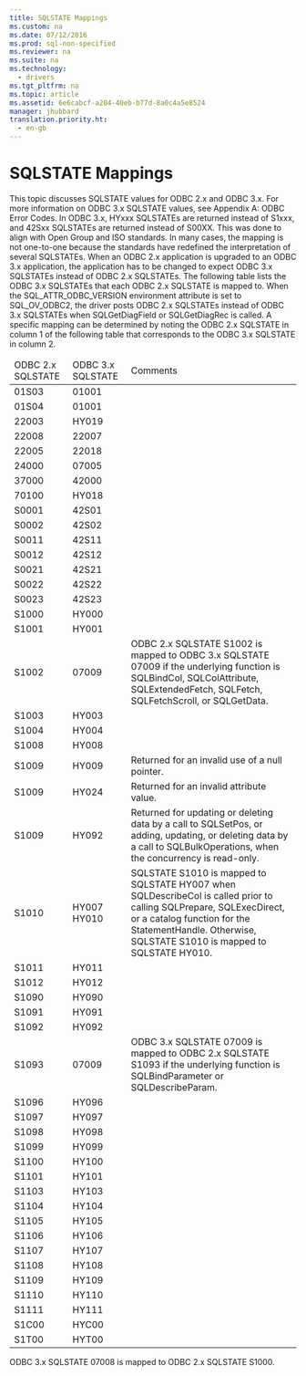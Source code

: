 ```yaml
---
title: SQLSTATE Mappings
ms.custom: na
ms.date: 07/12/2016
ms.prod: sql-non-specified
ms.reviewer: na
ms.suite: na
ms.technology: 
  - drivers
ms.tgt_pltfrm: na
ms.topic: article
ms.assetid: 6e6cabcf-a204-40eb-b77d-8a0c4a5e8524
manager: jhubbard
translation.priority.ht: 
  - en-gb
---
```

# SQLSTATE Mappings
<?xml version="1.0" encoding="utf-8"?>
<developerConceptualDocument xmlns="http://ddue.schemas.microsoft.com/authoring/2003/5" xmlns:xlink="http://www.w3.org/1999/xlink" xmlns:xsi="http://www.w3.org/2001/XMLSchema-instance" xsi:schemaLocation="http://ddue.schemas.microsoft.com/authoring/2003/5 http://dduestorage.blob.core.windows.net/ddueschema/developer.xsd">
  <introduction>
    <para>This topic discusses SQLSTATE values for ODBC 2.<legacyItalic>x</legacyItalic> and ODBC 3.<legacyItalic>x</legacyItalic>. For more information on ODBC 3.<legacyItalic>x</legacyItalic> SQLSTATE values, see <link xlink:href="c06902e4-721d-42e2-b818-05f0e18e4ce0">Appendix A: ODBC Error Codes</link>.</para>
    <para>In ODBC 3.<legacyItalic>x</legacyItalic>, HYxxx SQLSTATEs are returned instead of S1xxx, and 42Sxx SQLSTATEs are returned instead of S00XX. This was done to align with Open Group and ISO standards. In many cases, the mapping is not one-to-one because the standards have redefined the interpretation of several SQLSTATEs.</para>
    <para>When an ODBC 2.<legacyItalic>x</legacyItalic> application is upgraded to an ODBC 3.<legacyItalic>x</legacyItalic> application, the application has to be changed to expect ODBC 3.<legacyItalic>x</legacyItalic> SQLSTATEs instead of ODBC 2.<legacyItalic>x</legacyItalic> SQLSTATEs. The following table lists the ODBC 3.<legacyItalic>x</legacyItalic> SQLSTATEs that each ODBC 2.<legacyItalic>x</legacyItalic> SQLSTATE is mapped to.</para>
    <para>When the SQL_ATTR_ODBC_VERSION environment attribute is set to SQL_OV_ODBC2, the driver posts ODBC 2.<legacyItalic>x</legacyItalic> SQLSTATEs instead of ODBC 3.<legacyItalic>x</legacyItalic> SQLSTATEs when <legacyBold>SQLGetDiagField</legacyBold> or <legacyBold>SQLGetDiagRec</legacyBold> is called. A specific mapping can be determined by noting the ODBC 2<legacyItalic>.x</legacyItalic> SQLSTATE in column 1 of the following table that corresponds to the ODBC 3.<legacyItalic>x</legacyItalic> SQLSTATE in column 2.</para>
    <table xmlns:caps="http://schemas.microsoft.com/build/caps/2013/11">
      <thead>
        <tr>
          <TD>
            <para>ODBC 2.<legacyItalic>x</legacyItalic> SQLSTATE</para>
          </TD>
          <TD>
            <para>ODBC 3.<legacyItalic>x</legacyItalic> SQLSTATE</para>
          </TD>
          <TD>
            <para>Comments</para>
          </TD>
        </tr>
      </thead>
      <tbody>
        <tr>
          <TD>
            <para>01S03</para>
          </TD>
          <TD>
            <para>01001</para>
          </TD>
          <TD>
            <para> </para>
          </TD>
        </tr>
        <tr>
          <TD>
            <para>01S04</para>
          </TD>
          <TD>
            <para>01001</para>
          </TD>
          <TD>
            <para> </para>
          </TD>
        </tr>
        <tr>
          <TD>
            <para>22003</para>
          </TD>
          <TD>
            <para>HY019</para>
          </TD>
          <TD>
            <para> </para>
          </TD>
        </tr>
        <tr>
          <TD>
            <para>22008</para>
          </TD>
          <TD>
            <para>22007</para>
          </TD>
          <TD>
            <para> </para>
          </TD>
        </tr>
        <tr>
          <TD>
            <para>22005</para>
          </TD>
          <TD>
            <para>22018</para>
          </TD>
          <TD>
            <para> </para>
          </TD>
        </tr>
        <tr>
          <TD>
            <para>24000</para>
          </TD>
          <TD>
            <para>07005</para>
          </TD>
          <TD>
            <para> </para>
          </TD>
        </tr>
        <tr>
          <TD>
            <para>37000</para>
          </TD>
          <TD>
            <para>42000</para>
          </TD>
          <TD>
            <para> </para>
          </TD>
        </tr>
        <tr>
          <TD>
            <para>70100</para>
          </TD>
          <TD>
            <para>HY018</para>
          </TD>
          <TD>
            <para> </para>
          </TD>
        </tr>
        <tr>
          <TD>
            <para>S0001</para>
          </TD>
          <TD>
            <para>42S01</para>
          </TD>
          <TD>
            <para> </para>
          </TD>
        </tr>
        <tr>
          <TD>
            <para>S0002</para>
          </TD>
          <TD>
            <para>42S02</para>
          </TD>
          <TD>
            <para> </para>
          </TD>
        </tr>
        <tr>
          <TD>
            <para>S0011</para>
          </TD>
          <TD>
            <para>42S11</para>
          </TD>
          <TD>
            <para> </para>
          </TD>
        </tr>
        <tr>
          <TD>
            <para>S0012</para>
          </TD>
          <TD>
            <para>42S12</para>
          </TD>
          <TD>
            <para> </para>
          </TD>
        </tr>
        <tr>
          <TD>
            <para>S0021</para>
          </TD>
          <TD>
            <para>42S21</para>
          </TD>
          <TD>
            <para> </para>
          </TD>
        </tr>
        <tr>
          <TD>
            <para>S0022</para>
          </TD>
          <TD>
            <para>42S22</para>
          </TD>
          <TD>
            <para> </para>
          </TD>
        </tr>
        <tr>
          <TD>
            <para>S0023</para>
          </TD>
          <TD>
            <para>42S23</para>
          </TD>
          <TD>
            <para> </para>
          </TD>
        </tr>
        <tr>
          <TD>
            <para>S1000</para>
          </TD>
          <TD>
            <para>HY000</para>
          </TD>
          <TD>
            <para> </para>
          </TD>
        </tr>
        <tr>
          <TD>
            <para>S1001</para>
          </TD>
          <TD>
            <para>HY001</para>
          </TD>
          <TD>
            <para> </para>
          </TD>
        </tr>
        <tr>
          <TD>
            <para>S1002</para>
          </TD>
          <TD>
            <para>07009</para>
          </TD>
          <TD>
            <para>ODBC 2.<legacyItalic>x</legacyItalic> SQLSTATE S1002 is mapped to ODBC 3.<legacyItalic>x</legacyItalic> SQLSTATE 07009 if the underlying function is <legacyBold>SQLBindCol</legacyBold>, <legacyBold>SQLColAttribute</legacyBold>, <legacyBold>SQLExtendedFetch</legacyBold>, <legacyBold>SQLFetch</legacyBold>, <legacyBold>SQLFetchScroll</legacyBold>, or <legacyBold>SQLGetData</legacyBold>.</para>
          </TD>
        </tr>
        <tr>
          <TD>
            <para>S1003</para>
          </TD>
          <TD>
            <para>HY003</para>
          </TD>
          <TD>
            <para> </para>
          </TD>
        </tr>
        <tr>
          <TD>
            <para>S1004</para>
          </TD>
          <TD>
            <para>HY004</para>
          </TD>
          <TD>
            <para> </para>
          </TD>
        </tr>
        <tr>
          <TD>
            <para>S1008</para>
          </TD>
          <TD>
            <para>HY008</para>
          </TD>
          <TD>
            <para> </para>
          </TD>
        </tr>
        <tr>
          <TD>
            <para>S1009</para>
          </TD>
          <TD>
            <para>HY009</para>
          </TD>
          <TD>
            <para>Returned for an invalid use of a null pointer.</para>
          </TD>
        </tr>
        <tr>
          <TD>
            <para>S1009</para>
          </TD>
          <TD>
            <para>HY024</para>
          </TD>
          <TD>
            <para>Returned for an invalid attribute value.</para>
          </TD>
        </tr>
        <tr>
          <TD>
            <para>S1009</para>
          </TD>
          <TD>
            <para>HY092</para>
          </TD>
          <TD>
            <para>Returned for updating or deleting data by a call to <legacyBold>SQLSetPos</legacyBold>, or adding, updating, or deleting data by a call to <legacyBold>SQLBulkOperations</legacyBold>, when the concurrency is read-only.</para>
          </TD>
        </tr>
        <tr>
          <TD>
            <para>S1010</para>
          </TD>
          <TD>
            <para>HY007 HY010</para>
          </TD>
          <TD>
            <para>SQLSTATE S1010 is mapped to SQLSTATE HY007 when <legacyBold>SQLDescribeCol</legacyBold> is called prior to calling <legacyBold>SQLPrepare</legacyBold>, <legacyBold>SQLExecDirect</legacyBold>, or a catalog function for the <legacyItalic>StatementHandle</legacyItalic>. Otherwise, SQLSTATE S1010 is mapped to SQLSTATE HY010.</para>
          </TD>
        </tr>
        <tr>
          <TD>
            <para>S1011</para>
          </TD>
          <TD>
            <para>HY011</para>
          </TD>
          <TD>
            <para> </para>
          </TD>
        </tr>
        <tr>
          <TD>
            <para>S1012</para>
          </TD>
          <TD>
            <para>HY012</para>
          </TD>
          <TD>
            <para> </para>
          </TD>
        </tr>
        <tr>
          <TD>
            <para>S1090</para>
          </TD>
          <TD>
            <para>HY090</para>
          </TD>
          <TD>
            <para> </para>
          </TD>
        </tr>
        <tr>
          <TD>
            <para>S1091</para>
          </TD>
          <TD>
            <para>HY091</para>
          </TD>
          <TD>
            <para> </para>
          </TD>
        </tr>
        <tr>
          <TD>
            <para>S1092</para>
          </TD>
          <TD>
            <para>HY092</para>
          </TD>
          <TD>
            <para> </para>
          </TD>
        </tr>
        <tr>
          <TD>
            <para>S1093</para>
          </TD>
          <TD>
            <para>07009</para>
          </TD>
          <TD>
            <para>ODBC 3.<legacyItalic>x</legacyItalic> SQLSTATE 07009 is mapped to ODBC 2.<legacyItalic>x</legacyItalic> SQLSTATE S1093 if the underlying function is <legacyBold>SQLBindParameter</legacyBold> or <legacyBold>SQLDescribeParam</legacyBold>.</para>
          </TD>
        </tr>
        <tr>
          <TD>
            <para>S1096</para>
          </TD>
          <TD>
            <para>HY096</para>
          </TD>
          <TD>
            <para> </para>
          </TD>
        </tr>
        <tr>
          <TD>
            <para>S1097</para>
          </TD>
          <TD>
            <para>HY097</para>
          </TD>
          <TD>
            <para> </para>
          </TD>
        </tr>
        <tr>
          <TD>
            <para>S1098</para>
          </TD>
          <TD>
            <para>HY098</para>
          </TD>
          <TD>
            <para> </para>
          </TD>
        </tr>
        <tr>
          <TD>
            <para>S1099</para>
          </TD>
          <TD>
            <para>HY099</para>
          </TD>
          <TD>
            <para> </para>
          </TD>
        </tr>
        <tr>
          <TD>
            <para>S1100</para>
          </TD>
          <TD>
            <para>HY100</para>
          </TD>
          <TD>
            <para> </para>
          </TD>
        </tr>
        <tr>
          <TD>
            <para>S1101</para>
          </TD>
          <TD>
            <para>HY101</para>
          </TD>
          <TD>
            <para> </para>
          </TD>
        </tr>
        <tr>
          <TD>
            <para>S1103</para>
          </TD>
          <TD>
            <para>HY103</para>
          </TD>
          <TD>
            <para> </para>
          </TD>
        </tr>
        <tr>
          <TD>
            <para>S1104</para>
          </TD>
          <TD>
            <para>HY104</para>
          </TD>
          <TD>
            <para> </para>
          </TD>
        </tr>
        <tr>
          <TD>
            <para>S1105</para>
          </TD>
          <TD>
            <para>HY105</para>
          </TD>
          <TD>
            <para> </para>
          </TD>
        </tr>
        <tr>
          <TD>
            <para>S1106</para>
          </TD>
          <TD>
            <para>HY106</para>
          </TD>
          <TD>
            <para> </para>
          </TD>
        </tr>
        <tr>
          <TD>
            <para>S1107</para>
          </TD>
          <TD>
            <para>HY107</para>
          </TD>
          <TD>
            <para> </para>
          </TD>
        </tr>
        <tr>
          <TD>
            <para>S1108</para>
          </TD>
          <TD>
            <para>HY108</para>
          </TD>
          <TD>
            <para> </para>
          </TD>
        </tr>
        <tr>
          <TD>
            <para>S1109</para>
          </TD>
          <TD>
            <para>HY109</para>
          </TD>
          <TD>
            <para> </para>
          </TD>
        </tr>
        <tr>
          <TD>
            <para>S1110</para>
          </TD>
          <TD>
            <para>HY110</para>
          </TD>
          <TD>
            <para> </para>
          </TD>
        </tr>
        <tr>
          <TD>
            <para>S1111</para>
          </TD>
          <TD>
            <para>HY111</para>
          </TD>
          <TD>
            <para> </para>
          </TD>
        </tr>
        <tr>
          <TD>
            <para>S1C00</para>
          </TD>
          <TD>
            <para>HYC00</para>
          </TD>
          <TD>
            <para> </para>
          </TD>
        </tr>
        <tr>
          <TD>
            <para>S1T00</para>
          </TD>
          <TD>
            <para>HYT00</para>
          </TD>
          <TD>
            <para> </para>
          </TD>
        </tr>
      </tbody>
    </table>
    <alert class="note">
      <para>ODBC 3.<legacyItalic>x</legacyItalic> SQLSTATE 07008 is mapped to ODBC 2.<legacyItalic>x</legacyItalic> SQLSTATE S1000.</para>
    </alert>
  </introduction>
  <relatedTopics />
</developerConceptualDocument>
